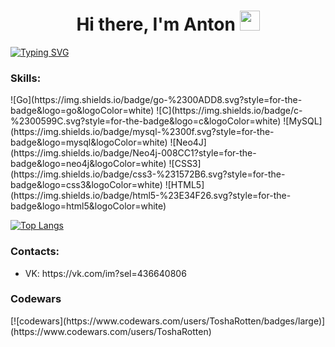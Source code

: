 <h1 align="center">Hi there, I'm Anton
    <img src="https://github.com/blackcater/blackcater/raw/main/images/Hi.gif" height="32"/>
</h1>

[![Typing SVG](https://readme-typing-svg.herokuapp.com?color=%2336BCF7&lines=Golang+developer)](https://git.io/typing-svg)

<p></p>


<h3>Skills:</h3>
![Go](https://img.shields.io/badge/go-%2300ADD8.svg?style=for-the-badge&logo=go&logoColor=white)
![C](https://img.shields.io/badge/c-%2300599C.svg?style=for-the-badge&logo=c&logoColor=white)
![MySQL](https://img.shields.io/badge/mysql-%2300f.svg?style=for-the-badge&logo=mysql&logoColor=white)
![Neo4J](https://img.shields.io/badge/Neo4j-008CC1?style=for-the-badge&logo=neo4j&logoColor=white)
![CSS3](https://img.shields.io/badge/css3-%231572B6.svg?style=for-the-badge&logo=css3&logoColor=white)
![HTML5](https://img.shields.io/badge/html5-%23E34F26.svg?style=for-the-badge&logo=html5&logoColor=white)



[![Top Langs](https://github-readme-stats.vercel.app/api/top-langs/?username=ToshaRotten&layout=compact)](https://github.com/ToshaRotten/github-readme-stats)

<h3>Contacts:</h3>
<ul>
    <li>VK: https://vk.com/im?sel=436640806</li>
</ul>

<h3>Codewars</h3>
[![codewars](https://www.codewars.com/users/ToshaRotten/badges/large)](https://www.codewars.com/users/ToshaRotten)   